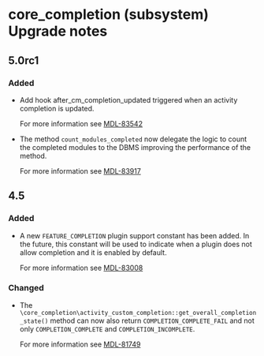 # core_completion (subsystem) Upgrade notes

## 5.0rc1

### Added

- Add hook after_cm_completion_updated triggered when an activity completion is updated.

  For more information see [MDL-83542](https://tracker.moodle.org/browse/MDL-83542)
- The method `count_modules_completed` now delegate the logic to count the completed modules to the DBMS improving the performance of the method.

  For more information see [MDL-83917](https://tracker.moodle.org/browse/MDL-83917)

## 4.5

### Added

- A new `FEATURE_COMPLETION` plugin support constant has been added. In the future, this constant will be used to indicate when a plugin does not allow completion and it is enabled by default.

  For more information see [MDL-83008](https://tracker.moodle.org/browse/MDL-83008)

### Changed

- The `\core_completion\activity_custom_completion::get_overall_completion_state()` method can now also return `COMPLETION_COMPLETE_FAIL` and not only `COMPLETION_COMPLETE` and `COMPLETION_INCOMPLETE`.

  For more information see [MDL-81749](https://tracker.moodle.org/browse/MDL-81749)
